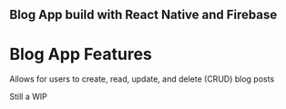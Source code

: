 ## Blog App build with React Native and Firebase

# Blog App Features

Allows for users to create, read, update, and delete (CRUD) blog posts

Still a WIP
